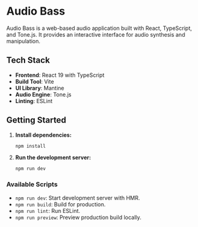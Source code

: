 # Audio Bass

Audio Bass is a web-based audio application built with React, TypeScript, and Tone.js. It provides an interactive interface for audio synthesis and manipulation.

## Tech Stack

- **Frontend**: React 19 with TypeScript
- **Build Tool**: Vite
- **UI Library**: Mantine
- **Audio Engine**: Tone.js
- **Linting**: ESLint

## Getting Started

1.  **Install dependencies:**
    ```bash
    npm install
    ```

2.  **Run the development server:**
    ```bash
    npm run dev
    ```

### Available Scripts

- `npm run dev`: Start development server with HMR.
- `npm run build`: Build for production.
- `npm run lint`: Run ESLint.
- `npm run preview`: Preview production build locally.

